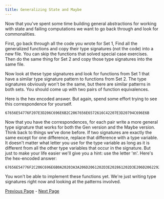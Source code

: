 ```yaml
---
title: Generalizing State and Maybe
---
```


Now that you've spent some time building general abstractions for working with
state and failing computations we want to go back through and look for
commonalities.

First, go back through all the code you wrote for Set 1, Find all the
generalized functions and copy their type signatures (not the code) into a new
file.  You can skip the functions that solved special case exercises.  Then do
the same thing for Set 2 and copy those type signatures into the same file.

Now look at these type signatures and look for functions from Set 1 that have
a similar type signature pattern to functions from Set 2.  The type signatures
obviously won't be the same, but there are similar patterns in both sets.  You
should come up with two pairs of function equivalences.

Here is the hex encoded answer.  But again, spend some effort trying to see
this correspondence for yourself.

    67656E54776F207E3D206C696E6B2C2067656E6572616C42207E3D20794C696E6B

Now that you have the correspondences, for each pair write a more general type
signature that works for both the Gen version and the Maybe version.  Think
back to things we've done before.  If two signatures are exactly the same
except for one difference, replace that difference with a type variable.  It
doesn't matter what letter you use for the type variable as long as it is
different from all the other type variables that occur in the signature.  But
just to make your life easier we'll give you a hint: use the letter 'm'.
Here's the hex-encoded answer:

    67656E54776F2C206C696E6B0A20203A3A206D2061202D3E202861202D3E206D206229202D3E206D20620A0A67656E6572616C422C20794C696E6B0A20203A3A202861202D3E2062202D3E206329202D3E206D2061202D3E206D2062202D3E206D2063

You won't be able to implement these functions yet. We're just writing type
signatures right now and looking at the patterns involved.

[Previous Page](set4.html) - [Next Page](ex4-2.html)
